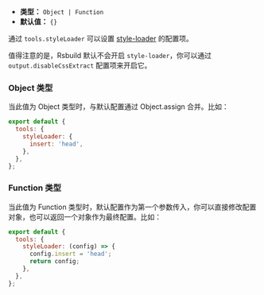 - **类型：** `Object | Function`
- **默认值：** `{}`

通过 `tools.styleLoader` 可以设置 [style-loader](https://github.com/webpack-contrib/style-loader) 的配置项。

值得注意的是，Rsbuild 默认不会开启 `style-loader`，你可以通过 `output.disableCssExtract` 配置项来开启它。

### Object 类型

当此值为 Object 类型时，与默认配置通过 Object.assign 合并。比如：

```js
export default {
  tools: {
    styleLoader: {
      insert: 'head',
    },
  },
};
```

### Function 类型

当此值为 Function 类型时，默认配置作为第一个参数传入，你可以直接修改配置对象，也可以返回一个对象作为最终配置。比如：

```js
export default {
  tools: {
    styleLoader: (config) => {
      config.insert = 'head';
      return config;
    },
  },
};
```
